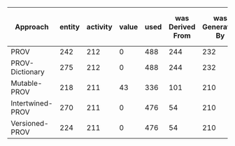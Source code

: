 Approach|entity|activity|value|used|was<br>Derived<br>From|was<br>Generated<br>By|had<br>Member|had<br>Dictionary<br>Member|derived<br>By<br>Insertion<br>From|accessed<br>Part|accessed|defined|was<br>Defined<br>By|derived<br>By<br>Insertion|reference<br>Derived<br>From|reference<br>Derived<br>From<br>Access
---|---|---|---|---|---|---|---|---|---|---|---|---|---|---|---|---
PROV|242|212|0|488|244|232|126|0|0|0|0|0|0|0|0|0
PROV-Dictionary|275|212|0|488|244|232|0|0|42|0|0|0|0|0|0|0
Mutable-PROV|218|211|43|336|101|210|0|0|0|134|47|37|37|8|0|0
Intertwined-PROV|270|211|0|476|54|210|0|15|3|0|0|0|0|0|44|137
Versioned-PROV|224|211|0|476|54|210|0|0|0|0|0|0|0|8|44|137
